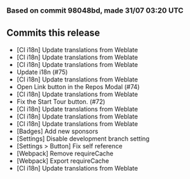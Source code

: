 ### Based on commit 98048bd, made 31/07 03:20 UTC
## Commits this release
  - [CI i18n] Update translations from Weblate
  - [CI i18n] Update translations from Weblate
  - [CI i18n] Update translations from Weblate
  - Update i18n (#75)
  - [CI i18n] Update translations from Weblate
  - Open Link button in the Repos Modal (#74)
  - [CI i18n] Update translations from Weblate
  - Fix the Start Tour button. (#72)
  - [CI i18n] Update translations from Weblate
  - [CI i18n] Update translations from Weblate
  - [CI i18n] Update translations from Weblate
  - [Badges] Add new sponsors
  - [Settings] Disable development branch setting
  - [Settings > Button] Fix self reference
  - [Webpack] Remove requireCache
  - [Webpack] Export requireCache
  - [CI i18n] Update translations from Weblate